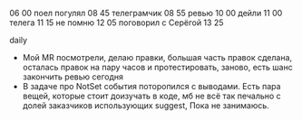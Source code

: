 06 00
поел погулял
08 45
телеграмчик
08 55
ревью
10 00
дейли
11 00
телега
11 15
не помню
12 05
поговорил с Серёгой
13 25

daily
- Мой MR посмотрели, делаю правки, большая часть правок сделана, осталась правок
  на пару часов и протестировать, заново, есть шанс закончить ревью сегодня
- В задаче про NotSet события поторопился с выводами. Есть пара вещей, которые
  стоит доизучать в коде, мб не всё так печально с долей заказчиков использующих suggest,
  Пока не занимаюсь.

